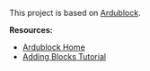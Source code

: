 This project is based on [Ardublock](https://github.com/taweili/ardublock).

**Resources:**
*   [Ardublock Home](http://blog.ardublock.com/)
*   [Adding Blocks Tutorial](http://www.hack-e-bot.com/how-to-create-a-new-ardublock/)